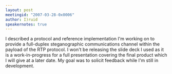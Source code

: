 ```yaml
---
layout: post
meetingid: "2007-03-28-0x0006"
author: I)ruid
speakernotes: true
---
```


I described a protocol and reference implementation I'm working on to
provide a full-duplex steganographic communications channel within the
payload of the RTP protocol. I won't be releasing the slide deck I used
as it is a work-in-progress for a full presentation covering the final
product which I will give at a later date. My goal was to solicit
feedback while I'm still in development.

